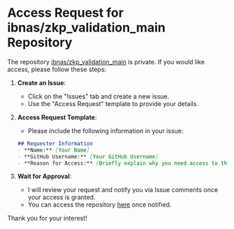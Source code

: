 # Access Request for ibnas/zkp_validation_main Repository  

The repository [ibnas/zkp_validation_main](https://github.com/ibnas/zkp_validation_main) is private. If you would like access, please follow these steps:  

1. **Create an Issue**:  
   - Click on the "Issues" tab and create a new issue.  
   - Use the "Access Request" template to provide your details.  

2. **Access Request Template**:  
   - Please include the following information in your issue:  

   ```markdown  
   ## Requester Information  
   - **Name:** [Your Name]  
   - **GitHub Username:** [Your GitHub Username]  
   - **Reason for Access:** [Briefly explain why you need access to this repository.]  
   ```  

3. **Wait for Approval**:   
   - I will review your request and notify you via Issue comments once your access is granted.
   - You can access the repository [here](https://github.com/ibnas/zkp_validation_main) once notified.  

Thank you for your interest!  
